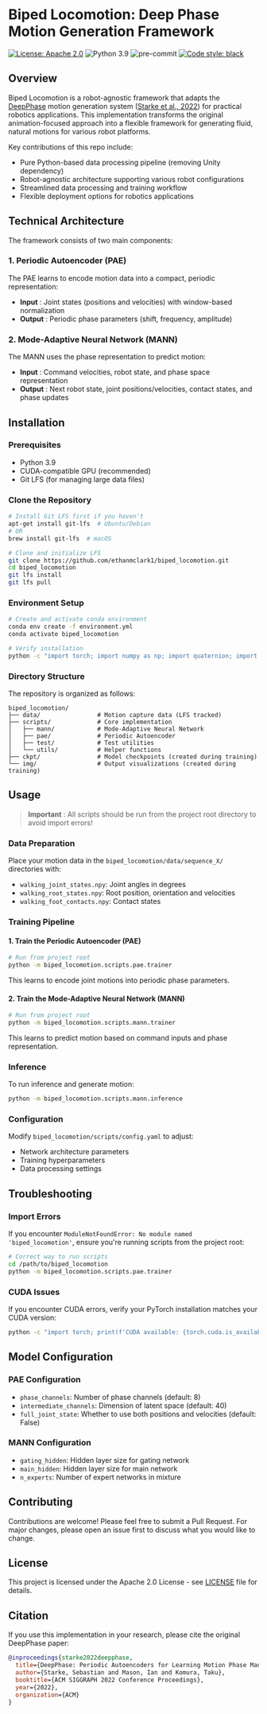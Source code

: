 # Biped Locomotion: Deep Phase Motion Generation Framework

[![License: Apache 2.0](https://img.shields.io/badge/License-Apache2.0-yellow.svg)](https://opensource.org/licenses/Apache-2.0) ![Python 3.9](https://img.shields.io/badge/python-3.9-blue.svg) ![pre-commit](https://img.shields.io/badge/pre--commit-enabled-brightgreen?logo=pre-commit) [![Code style: black](https://img.shields.io/badge/code%20style-black-000000.svg)](https://github.com/psf/black)

## Overview

Biped Locomotion is a robot-agnostic framework that adapts the [DeepPhase](https://github.com/sebastianstarke/AI4Animation/tree/master/AI4Animation/SIGGRAPH_2022) motion generation system ([Starke et al., 2022](https://github.com/sebastianstarke/AI4Animation/blob/master/Media/SIGGRAPH_2022/Paper.pdf)) for practical robotics applications. This implementation transforms the original animation-focused approach into a flexible framework for generating fluid, natural motions for various robot platforms.

Key contributions of this repo include:

* Pure Python-based data processing pipeline (removing Unity dependency)
* Robot-agnostic architecture supporting various robot configurations
* Streamlined data processing and training workflow
* Flexible deployment options for robotics applications

## Technical Architecture

The framework consists of two main components:

### 1. Periodic Autoencoder (PAE)

The PAE learns to encode motion data into a compact, periodic representation:

* **Input** : Joint states (positions and velocities) with window-based normalization
* **Output** : Periodic phase parameters (shift, frequency, amplitude)

### 2. Mode-Adaptive Neural Network (MANN)

The MANN uses the phase representation to predict motion:

* **Input** : Command velocities, robot state, and phase space representation
* **Output** : Next robot state, joint positions/velocities, contact states, and phase updates

## Installation

### Prerequisites

* Python 3.9
* CUDA-compatible GPU (recommended)
* Git LFS (for managing large data files)

### Clone the Repository

```bash
# Install Git LFS first if you haven't
apt-get install git-lfs  # Ubuntu/Debian
# OR
brew install git-lfs  # macOS

# Clone and initialize LFS
git clone https://github.com/ethanmclark1/biped_locomotion.git
cd biped_locomotion
git lfs install
git lfs pull
```

### Environment Setup

```bash
# Create and activate conda environment
conda env create -f environment.yml
conda activate biped_locomotion

# Verify installation
python -c "import torch; import numpy as np; import quaternion; import scipy"
```

### Directory Structure

The repository is organized as follows:

```
biped_locomotion/
├── data/                # Motion capture data (LFS tracked)
├── scripts/             # Core implementation
│   ├── mann/            # Mode-Adaptive Neural Network
│   ├── pae/             # Periodic Autoencoder
│   ├── test/            # Test utilities
│   └── utils/           # Helper functions
├── ckpt/                # Model checkpoints (created during training)
└── img/                 # Output visualizations (created during training)
```

## Usage

> **Important** : All scripts should be run from the project root directory to avoid import errors!

### Data Preparation

Place your motion data in the `biped_locomotion/data/sequence_X/` directories with:

* `walking_joint_states.npy`: Joint angles in degrees
* `walking_root_states.npy`: Root position, orientation and velocities
* `walking_foot_contacts.npy`: Contact states

### Training Pipeline

#### 1. Train the Periodic Autoencoder (PAE)

```bash
# Run from project root
python -m biped_locomotion.scripts.pae.trainer
```

This learns to encode joint motions into periodic phase parameters.

#### 2. Train the Mode-Adaptive Neural Network (MANN)

```bash
# Run from project root 
python -m biped_locomotion.scripts.mann.trainer
```

This learns to predict motion based on command inputs and phase representation.

### Inference

To run inference and generate motion:

```bash
python -m biped_locomotion.scripts.mann.inference
```

### Configuration

Modify `biped_locomotion/scripts/config.yaml` to adjust:

* Network architecture parameters
* Training hyperparameters
* Data processing settings

## Troubleshooting

### Import Errors

If you encounter `ModuleNotFoundError: No module named 'biped_locomotion'`, ensure you're running scripts from the project root:

```bash
# Correct way to run scripts
cd /path/to/biped_locomotion
python -m biped_locomotion.scripts.pae.trainer
```

### CUDA Issues

If you encounter CUDA errors, verify your PyTorch installation matches your CUDA version:

```bash
python -c "import torch; print(f'CUDA available: {torch.cuda.is_available()}, Version: {torch.version.cuda}')"
```

## Model Configuration

### PAE Configuration

* `phase_channels`: Number of phase channels (default: 8)
* `intermediate_channels`: Dimension of latent space (default: 40)
* `full_joint_state`: Whether to use both positions and velocities (default: False)

### MANN Configuration

* `gating_hidden`: Hidden layer size for gating network
* `main_hidden`: Hidden layer size for main network
* `n_experts`: Number of expert networks in mixture

## Contributing

Contributions are welcome! Please feel free to submit a Pull Request. For major changes, please open an issue first to discuss what you would like to change.

## License

This project is licensed under the Apache 2.0 License - see [LICENSE](https://claude.ai/chat/LICENSE) file for details.

## Citation

If you use this implementation in your research, please cite the original DeepPhase paper:

```bibtex
@inproceedings{starke2022deepphase,
  title={DeepPhase: Periodic Autoencoders for Learning Motion Phase Manifolds},
  author={Starke, Sebastian and Mason, Ian and Komura, Taku},
  booktitle={ACM SIGGRAPH 2022 Conference Proceedings},
  year={2022},
  organization={ACM}
}
```
